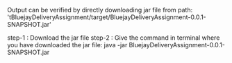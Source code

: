 Output can be verified by directly downloading jar file from path:
'tBluejayDeliveryAssignment/target/BluejayDeliveryAssignment-0.0.1-SNAPSHOT.jar'

step-1 : Download the jar file
step-2 : Give the command in terminal where you have downloaded the jar file:
         java -jar BluejayDeliveryAssignment-0.0.1-SNAPSHOT.jar
         
